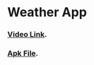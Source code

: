 # Weather App

### [Video Link](https://drive.google.com/file/d/1Ued_3GRoCyZR4dpfzceCkkOCWd0ahWhD/view?usp=sharing).

### [Apk File](https://drive.google.com/file/d/1Ub0LZZ44weMcKOEkiJYe_tJrYO1djRus/view).
